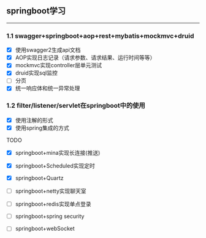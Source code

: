 ## springboot学习
----------
### 1.1 swagger+springboot+aop+rest+mybatis+mockmvc+druid
* [x] 使用swagger2生成api文档
* [x] AOP实现日志记录（请求参数、请求结果、运行时间等等）
* [x] mockmvc实现controller层单元测试
* [x] druid实现sql监控
* [ ] 分页
* [x] 统一响应体和统一异常处理

### 1.2 filter/listener/servlet在springboot中的使用
* [x] 使用注解的形式
* [x] 使用spring集成的方式

TODO
* [x] springboot+mina实现长连接(推送)

* [x] springboot+Scheduled实现定时

* [x] springboot+Quartz

* [ ] springboot+netty实现聊天室

* [ ] springboot+redis实现单点登录

* [ ] springboot+spring security

* [ ] springboot+webSocket


